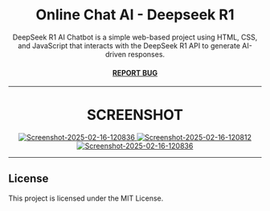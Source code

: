 <div align='center'>

# Online Chat AI - Deepseek R1

DeepSeek R1 AI Chatbot is a simple web-based project using HTML, CSS, and JavaScript that interacts with the DeepSeek R1 API to generate AI-driven responses.

<h4></span> <a href="https://github.com/mistratop/api-deepseek-r1/issues"> REPORT BUG </a> <span>
</div>

---------------

<div align='center'>

# SCREENSHOT

</div>
<p align="center">
  <a href="1">
    <img src="https://files.catbox.moe/goj3u8.png" alt="Screenshot-2025-02-16-120836" border="0">
  </a>
  <a href="2">
    <img src="https://files.catbox.moe/vxgsui.png" alt="Screenshot-2025-02-16-120812" border="0">
  </a>
  <a href="3">
    <img src="https://files.catbox.moe/42togs.png" alt="Screenshot-2025-02-16-120836" border="0">
  </a>
</p>



---------------
## License
This project is licensed under the MIT License.
